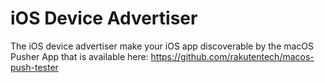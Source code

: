 # iOS Device Advertiser
The iOS device advertiser make your iOS app discoverable by the macOS Pusher App that is available here:
https://github.com/rakutentech/macos-push-tester
